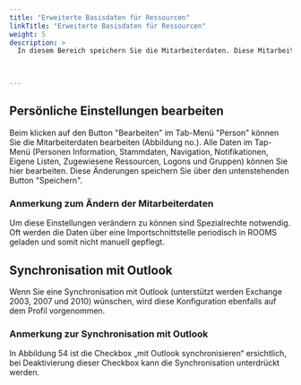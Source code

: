 ```yaml
---
title: "Erweiterte Basisdaten für Ressourcen"
linkTitle: "Erweiterte Basisdaten für Ressourcen"
weight: 5
description: >
  In diesem Bereich speichern Sie die Mitarbeiterdaten. Diese Mitarbeiterdaten können Sie über den Button "Bearbeiten" ändern. Zu den persönlichen Einstellungen gehören Personen-Informationen, die Stammdaten, die Navigation, Firmen- und Gruppen-Informationen und Logons. 
 


---
```

## Persönliche Einstellungen bearbeiten
Beim klicken auf den Button "Bearbeiten" im Tab-Menü "Person" können Sie die Mitarbeiterdaten bearbeiten (Abbildung no.). 
Alle Daten im Tap-Menü (Personen Information, Stammdaten, Navigation, Notifikationen, Eigene Listen, Zugewiesene Ressourcen, Logons und Gruppen) können Sie hier bearbeiten. Diese Änderungen speichern Sie über den untenstehenden Button "Speichern".

### Anmerkung zum Ändern der Mitarbeiterdaten 
Um diese Einstellungen verändern zu können sind Spezialrechte notwendig. Oft werden die Daten über eine Importschnittstelle periodisch in ROOMS geladen und somit nicht manuell gepflegt.


## Synchronisation mit Outlook 
 Wenn Sie eine Synchronisation mit Outlook (unterstützt werden Exchange 2003, 2007 und 2010) wünschen, wird diese Konfiguration ebenfalls auf dem Profil vorgenommen.

### Anmerkung zur Synchronisation mit Outlook 
 In Abbildung 54 ist die Checkbox „mit Outlook synchronisieren“ ersichtlich, bei Deaktivierung dieser Checkbox kann die Synchronisation unterdrückt werden.

